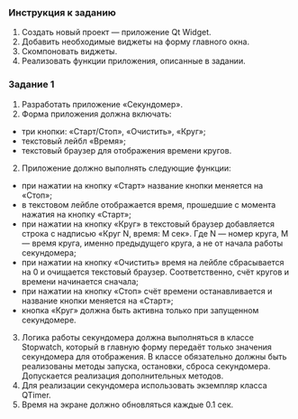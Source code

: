### Инструкция к заданию

1. Создать новый проект — приложение Qt Widget.
2. Добавить необходимые виджеты на форму главного окна.
3. Скомпоновать виджеты.
4. Реализовать функции приложения, описанные в задании.


### Задание 1

1. Разработать приложение «Секундомер».
1. Форма приложения должна включать:
* три кнопки: «Старт/Стоп», «Очистить», «Круг»;
* текстовый лейбл «Время»;
* текстовый браузер для отображения времени кругов.
2. Приложение должно выполнять следующие функции:
* при нажатии на кнопку «Старт» название кнопки меняется на «Стоп»;
* в текстовом лейбле отображается время, прошедшие с момента нажатия на кнопку «Старт»;
* при нажатии на кнопку «Круг» в текстовый браузер добавляется строка с надписью «Круг N, время: M сек». Где N — номер круга, М — время круга, именно предыдущего круга, а не от начала работы секундомера;
* при нажатии на кнопку «Очистить» время на лейбле сбрасывается на 0 и очищается текстовый браузер. Соответственно, счёт кругов и времени начинается сначала;
* при нажатии на кнопку «Стоп» счёт времени останавливается и название кнопки меняется на «Старт»;
* кнопка «Круг» должна быть активна только при запущенном секундомере.
3. Логика работы секундомера должна выполняться в классе Stopwatch, который в главную форму передаёт только значения секундомера для отображения. В классе обязательно должны быть реализованы методы запуска, остановки, сброса секундомера. Допускается реализация дополнительных методов.
4. Для реализации секундомера использовать экземпляр класса QTimer.
5. Время на экране должно обновляться каждые 0.1 сек.